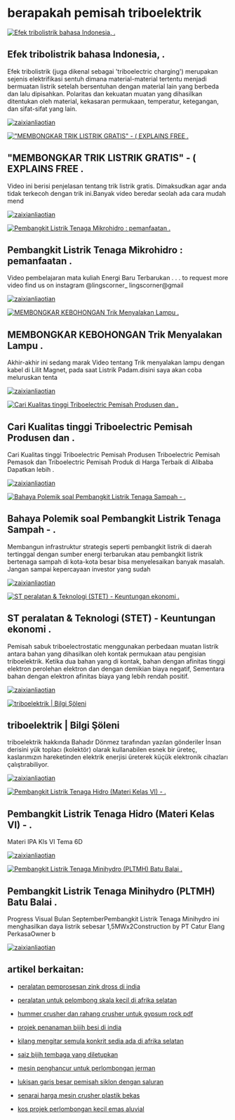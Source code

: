 # berapakah pemisah triboelektrik
<a href="https://mnn.zoosnet.net/LR/Chatpre.aspx?id=MNN94995150&p=https://topgrinding.com/" target="_blank">![Efek tribolistrik bahasa Indonesia, .](https://github.com/technlg/images/blob/main/38.jpg)</a>
## Efek tribolistrik bahasa Indonesia, .
Efek tribolistrik (juga dikenal sebagai 'triboelectric charging') merupakan sejenis elektrifikasi sentuh dimana material-material tertentu menjadi bermuatan listrik setelah bersentuhan dengan material lain yang berbeda dan lalu dipisahkan. Polaritas dan kekuatan muatan yang dihasilkan ditentukan oleh material, kekasaran permukaan, temperatur, ketegangan, dan sifat-sifat yang lain.
<a href="https://mnn.zoosnet.net/LR/Chatpre.aspx?id=MNN94995150&p=https://topgrinding.com/" target="_blank"><img src="https://github.com/technlg/images/raw/main/chat11.jpg" alt="zaixianliaotian"/></a><a href="//whatsapp.shibangsoft.com/WhatsApp.php" ><img src="https://github.com/technlg/images/raw/main/chat11.png" alt=""></a>
<a href="https://mnn.zoosnet.net/LR/Chatpre.aspx?id=MNN94995150&p=https://topgrinding.com/" target="_blank">!["MEMBONGKAR TRIK LISTRIK GRATIS" - ( EXPLAINS FREE .](https://github.com/technlg/images/blob/main/36.jpg)</a>
## "MEMBONGKAR TRIK LISTRIK GRATIS" - ( EXPLAINS FREE .
Video ini berisi penjelasan tentang trik listrik gratis. Dimaksudkan agar anda tidak terkecoh dengan trik ini.Banyak video beredar seolah ada cara mudah mend
<a href="https://mnn.zoosnet.net/LR/Chatpre.aspx?id=MNN94995150&p=https://topgrinding.com/" target="_blank"><img src="https://github.com/technlg/images/raw/main/chat11.jpg" alt="zaixianliaotian"/></a><a href="//whatsapp.shibangsoft.com/WhatsApp.php" ><img src="https://github.com/technlg/images/raw/main/chat11.png" alt=""></a>
<a href="https://mnn.zoosnet.net/LR/Chatpre.aspx?id=MNN94995150&p=https://topgrinding.com/" target="_blank">![Pembangkit Listrik Tenaga Mikrohidro : pemanfaatan .](https://github.com/technlg/images/blob/main/60.jpg)</a>
## Pembangkit Listrik Tenaga Mikrohidro : pemanfaatan .
Video pembelajaran mata kuliah Energi Baru Terbarukan . . . to request more video find us on instagram @lingscorner_ lingscorner@gmail
<a href="https://mnn.zoosnet.net/LR/Chatpre.aspx?id=MNN94995150&p=https://topgrinding.com/" target="_blank"><img src="https://github.com/technlg/images/raw/main/chat11.jpg" alt="zaixianliaotian"/></a><a href="//whatsapp.shibangsoft.com/WhatsApp.php" ><img src="https://github.com/technlg/images/raw/main/chat11.png" alt=""></a>
<a href="https://mnn.zoosnet.net/LR/Chatpre.aspx?id=MNN94995150&p=https://topgrinding.com/" target="_blank">![MEMBONGKAR KEBOHONGAN Trik Menyalakan Lampu .](https://github.com/technlg/images/blob/main/35.jpg)</a>
## MEMBONGKAR KEBOHONGAN Trik Menyalakan Lampu .
Akhir-akhir ini sedang marak Video tentang Trik menyalakan lampu dengan kabel di Lilit Magnet, pada saat Listrik Padam.disini saya akan coba meluruskan tenta
<a href="https://mnn.zoosnet.net/LR/Chatpre.aspx?id=MNN94995150&p=https://topgrinding.com/" target="_blank"><img src="https://github.com/technlg/images/raw/main/chat11.jpg" alt="zaixianliaotian"/></a><a href="//whatsapp.shibangsoft.com/WhatsApp.php" ><img src="https://github.com/technlg/images/raw/main/chat11.png" alt=""></a>
<a href="https://mnn.zoosnet.net/LR/Chatpre.aspx?id=MNN94995150&p=https://topgrinding.com/" target="_blank">![Cari Kualitas tinggi Triboelectric Pemisah Produsen dan .](https://github.com/technlg/images/blob/main/56.jpg)</a>
## Cari Kualitas tinggi Triboelectric Pemisah Produsen dan .
Cari Kualitas tinggi Triboelectric Pemisah Produsen Triboelectric Pemisah Pemasok dan Triboelectric Pemisah Produk di Harga Terbaik di Alibaba Dapatkan lebih .
<a href="https://mnn.zoosnet.net/LR/Chatpre.aspx?id=MNN94995150&p=https://topgrinding.com/" target="_blank"><img src="https://github.com/technlg/images/raw/main/chat11.jpg" alt="zaixianliaotian"/></a><a href="//whatsapp.shibangsoft.com/WhatsApp.php" ><img src="https://github.com/technlg/images/raw/main/chat11.png" alt=""></a>
<a href="https://mnn.zoosnet.net/LR/Chatpre.aspx?id=MNN94995150&p=https://topgrinding.com/" target="_blank">![Bahaya Polemik soal Pembangkit Listrik Tenaga Sampah - .](https://github.com/technlg/images/blob/main/52.jpg)</a>
## Bahaya Polemik soal Pembangkit Listrik Tenaga Sampah - .
Membangun infrastruktur strategis seperti pembangkit listrik di daerah tertinggal dengan sumber energi terbarukan atau pembangkit listrik bertenaga sampah di kota-kota besar bisa menyelesaikan banyak masalah. Jangan sampai kepercayaan investor yang sudah
<a href="https://mnn.zoosnet.net/LR/Chatpre.aspx?id=MNN94995150&p=https://topgrinding.com/" target="_blank"><img src="https://github.com/technlg/images/raw/main/chat11.jpg" alt="zaixianliaotian"/></a><a href="//whatsapp.shibangsoft.com/WhatsApp.php" ><img src="https://github.com/technlg/images/raw/main/chat11.png" alt=""></a>
<a href="https://mnn.zoosnet.net/LR/Chatpre.aspx?id=MNN94995150&p=https://topgrinding.com/" target="_blank">![ST peralatan & Teknologi (STET) - Keuntungan ekonomi .](https://github.com/technlg/images/blob/main/50.jpg)</a>
## ST peralatan & Teknologi (STET) - Keuntungan ekonomi .
Pemisah sabuk triboelectrostatic menggunakan perbedaan muatan listrik antara bahan yang dihasilkan oleh kontak permukaan atau pengisian triboelektrik. Ketika dua bahan yang di kontak, bahan dengan afinitas tinggi elektron perolehan elektron dan dengan demikian biaya negatif, Sementara bahan dengan elektron afinitas biaya yang lebih rendah positif.
<a href="https://mnn.zoosnet.net/LR/Chatpre.aspx?id=MNN94995150&p=https://topgrinding.com/" target="_blank"><img src="https://github.com/technlg/images/raw/main/chat11.jpg" alt="zaixianliaotian"/></a><a href="//whatsapp.shibangsoft.com/WhatsApp.php" ><img src="https://github.com/technlg/images/raw/main/chat11.png" alt=""></a>
<a href="https://mnn.zoosnet.net/LR/Chatpre.aspx?id=MNN94995150&p=https://topgrinding.com/" target="_blank">![triboelektrik | Bilgi Şöleni](https://github.com/technlg/images/blob/main/28.jpg)</a>
## triboelektrik | Bilgi Şöleni
triboelektrik hakkında Bahadır Dönmez tarafından yazılan gönderiler İnsan derisini yük toplacı (kolektör) olarak kullanabilen esnek bir üreteç, kaslarımızın hareketinden elektrik enerjisi üreterek küçük elektronik cihazları çalıştırabiliyor.
<a href="https://mnn.zoosnet.net/LR/Chatpre.aspx?id=MNN94995150&p=https://topgrinding.com/" target="_blank"><img src="https://github.com/technlg/images/raw/main/chat11.jpg" alt="zaixianliaotian"/></a><a href="//whatsapp.shibangsoft.com/WhatsApp.php" ><img src="https://github.com/technlg/images/raw/main/chat11.png" alt=""></a>
<a href="https://mnn.zoosnet.net/LR/Chatpre.aspx?id=MNN94995150&p=https://topgrinding.com/" target="_blank">![Pembangkit Listrik Tenaga Hidro (Materi Kelas VI) - .](https://github.com/technlg/images/blob/main/62.jpg)</a>
## Pembangkit Listrik Tenaga Hidro (Materi Kelas VI) - .
Materi IPA Kls VI Tema 6D
<a href="https://mnn.zoosnet.net/LR/Chatpre.aspx?id=MNN94995150&p=https://topgrinding.com/" target="_blank"><img src="https://github.com/technlg/images/raw/main/chat11.jpg" alt="zaixianliaotian"/></a><a href="//whatsapp.shibangsoft.com/WhatsApp.php" ><img src="https://github.com/technlg/images/raw/main/chat11.png" alt=""></a>
<a href="https://mnn.zoosnet.net/LR/Chatpre.aspx?id=MNN94995150&p=https://topgrinding.com/" target="_blank">![Pembangkit Listrik Tenaga Minihydro (PLTMH) Batu Balai .](https://github.com/technlg/images/blob/main/21.jpg)</a>
## Pembangkit Listrik Tenaga Minihydro (PLTMH) Batu Balai .
Progress Visual Bulan SeptemberPembangkit Listrik Tenaga Minihydro ini menghasilkan daya listrik sebesar 1,5MWx2Construction by PT Catur Elang PerkasaOwner b
<a href="https://mnn.zoosnet.net/LR/Chatpre.aspx?id=MNN94995150&p=https://topgrinding.com/" target="_blank"><img src="https://github.com/technlg/images/raw/main/chat11.jpg" alt="zaixianliaotian"/></a><a href="//whatsapp.shibangsoft.com/WhatsApp.php" ><img src="https://github.com/technlg/images/raw/main/chat11.png" alt=""></a>
## artikel berkaitan:
* [peralatan pemprosesan zink dross di india](peralatan%20pemprosesan%20zink%20dross%20di%20india.md)
* [peralatan untuk pelombong skala kecil di afrika selatan](peralatan%20untuk%20pelombong%20skala%20kecil%20di%20afrika%20selatan.md)
* [hummer crusher dan rahang crusher untuk gypsum rock pdf](hummer%20crusher%20dan%20rahang%20crusher%20untuk%20gypsum%20rock%20pdf.md)
* [projek penanaman bijih besi di india](projek%20penanaman%20bijih%20besi%20di%20india.md)
* [kilang mengitar semula konkrit sedia ada di afrika selatan](kilang%20mengitar%20semula%20konkrit%20sedia%20ada%20di%20afrika%20selatan.md)
* [saiz bijih tembaga yang diletupkan](saiz%20bijih%20tembaga%20yang%20diletupkan.md)
* [mesin penghancur untuk perlombongan jerman](mesin%20penghancur%20untuk%20perlombongan%20jerman.md)
* [lukisan garis besar pemisah siklon dengan saluran](lukisan%20garis%20besar%20pemisah%20siklon%20dengan%20saluran.md)
* [senarai harga mesin crusher plastik bekas](senarai%20harga%20mesin%20crusher%20plastik%20bekas.md)
* [kos projek perlombongan kecil emas aluvial](kos%20projek%20perlombongan%20kecil%20emas%20aluvial.md)
